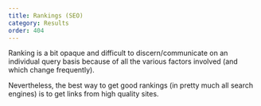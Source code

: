 ```yaml
---
title: Rankings (SEO)
category: Results
order: 404
---
```


<p>
    Ranking is a bit opaque and difficult to discern/communicate on an individual
    query basis because of all the various factors involved (and which change
    frequently).
</p>

<p>
    Nevertheless, the best way to get good rankings (in pretty much all search
    engines) is to get links from high quality sites.
</p>